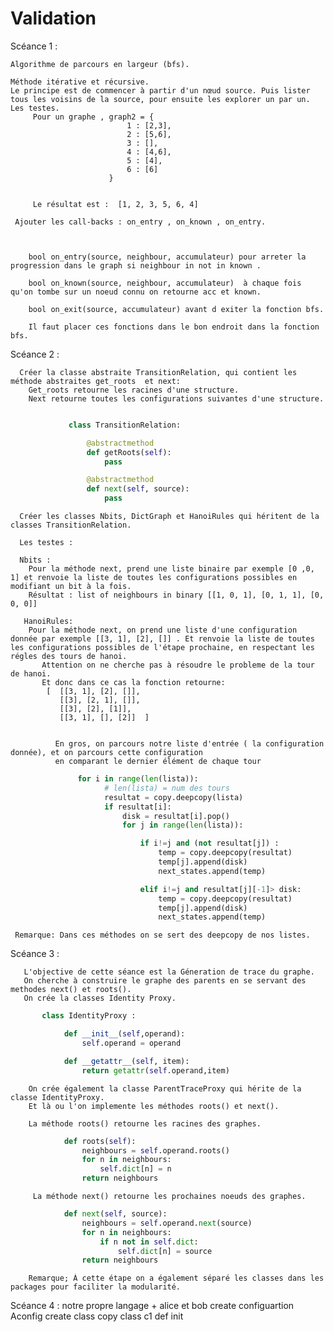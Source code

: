 # Validation

Scéance 1 :

    Algorithme de parcours en largeur (bfs).

    Méthode itérative et récursive.
    Le principe est de commencer à partir d'un nœud source. Puis lister tous les voisins de la source, pour ensuite les explorer un par un.
    Les testes.
         Pour un graphe , graph2 = {
                              1 : [2,3],
                              2 : [5,6],
                              3 : [],
                              4 : [4,6],
                              5 : [4],
                              6 : [6]
                          }


         Le résultat est :  [1, 2, 3, 5, 6, 4]

     Ajouter les call-backs : on_entry , on_known , on_entry.



        bool on_entry(source, neighbour, accumulateur) pour arreter la progression dans le graph si neighbour in not in known .

        bool on_known(source, neighbour, accumulateur)  à chaque fois qu'on tombe sur un noeud connu on retourne acc et known.

        bool on_exit(source, accumulateur) avant d exiter la fonction bfs.

        Il faut placer ces fonctions dans le bon endroit dans la fonction bfs.

Scéance 2 :

      Créer la classe abstraite TransitionRelation, qui contient les méthode abstraites get_roots  et next:
        Get_roots retourne les racines d'une structure.
        Next retourne toutes les configurations suivantes d'une structure.

```python

             class TransitionRelation:

                 @abstractmethod
                 def getRoots(self):
                     pass

                 @abstractmethod
                 def next(self, source):
                     pass
```

      Créer les classes Nbits, DictGraph et HanoiRules qui héritent de la classes TransitionRelation.

      Les testes :

      Nbits :
        Pour la méthode next, prend une liste binaire par exemple [0 ,0, 1] et renvoie la liste de toutes les configurations possibles en modifiant un bit à la fois.
        Résultat : list of neighbours in binary [[1, 0, 1], [0, 1, 1], [0, 0, 0]]

       HanoiRules:
        Pour la méthode next, on prend une liste d'une configuration donnée par exemple [[3, 1], [2], []] . Et renvoie la liste de toutes les configurations possibles de l'étape prochaine, en respectant les régles des tours de hanoi.
           Attention on ne cherche pas à résoudre le probleme de la tour de hanoi.
           Et donc dans ce cas la fonction retourne:
            [  [[3, 1], [2], []],
               [[3], [2, 1], []],
               [[3], [2], [1]],
               [[3, 1], [], [2]]  ]


              En gros, on parcours notre liste d'entrée ( la configuration donnée), et on parcours cette configuration
              en comparant le dernier élément de chaque tour

```python
               for i in range(len(lista)):
                     # len(lista) = num des tours
                     resultat = copy.deepcopy(lista)
                     if resultat[i]:
                         disk = resultat[i].pop()
                         for j in range(len(lista)):

                             if i!=j and (not resultat[j]) :
                                 temp = copy.deepcopy(resultat)
                                 temp[j].append(disk)
                                 next_states.append(temp)

                             elif i!=j and resultat[j][-1]> disk:
                                 temp = copy.deepcopy(resultat)
                                 temp[j].append(disk)
                                 next_states.append(temp)

```

     Remarque: Dans ces méthodes on se sert des deepcopy de nos listes.

Scéance 3 :

       L'objective de cette séance est la Géneration de trace du graphe.
       On cherche à construire le graphe des parents en se servant des methodes next() et roots().
       On crée la classes Identity Proxy.

```python
       class IdentityProxy :

            def __init__(self,operand):
                self.operand = operand

            def __getattr__(self, item):
                return getattr(self.operand,item)
```

        On crée également la classe ParentTraceProxy qui hérite de la classe IdentityProxy.
        Et là ou l'on implemente les méthodes roots() et next().

        La méthode roots() retourne les racines des graphes.

```python
            def roots(self):
                neighbours = self.operand.roots()
                for n in neighbours:
                    self.dict[n] = n
                return neighbours

```

         La méthode next() retourne les prochaines noeuds des graphes.

```python
            def next(self, source):
                neighbours = self.operand.next(source)
                for n in neighbours:
                    if n not in self.dict:
                        self.dict[n] = source
                return neighbours

```

        Remarque; À cette étape on a également séparé les classes dans les packages pour faciliter la modularité.

Scéance 4 :
notre propre langage + alice et bob
create configuartion Aconfig
create class copy class c1 def init
